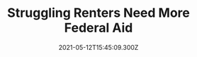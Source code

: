 ---
childof: media
contenttype: updates
contentcat: media
title: 'Struggling Renters Need More Federal Aid'
date: 2021-05-12T15:45:09.300Z
postauthorname: Alieza Durana and Carl Gershenson
postauthortitle: Princeton University
authorpic: /images/bios/elab_thumb_sm.jpg
outlet: The American Prospect
link: https://prospect.org/infrastructure/building-back-america/struggling-renters-need-more-federal-aid/
thumb: Eviction Lab-Housing vouchers 051221.jpeg
listSummary: The Biden-Harris administration did not expand Section 8 vouchers in its recent infrastructure proposals, which could leave millions of renters behind.
---